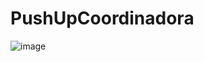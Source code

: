 # PushUpCoordinadora

![image](https://github.com/Gonther1/PushUpCoordinadora/assets/126286883/cbb052f1-072e-4fa5-b2a2-12262a41bde2)
